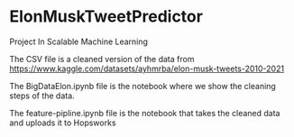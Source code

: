 # ElonMuskTweetPredictor
Project In Scalable Machine Learning


The CSV file is a cleaned version of the data from https://www.kaggle.com/datasets/ayhmrba/elon-musk-tweets-2010-2021

The BigDataElon.ipynb file is the notebook where we show the cleaning steps of the data. 

The feature-pipline.ipynb file is the notebook that takes the cleaned data and uploads it to Hopsworks

